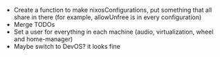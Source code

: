 * Create a function to make nixosConfigurations, put something that all share in there (for example, allowUnfree is in every configuration)
* Merge TODOs
* Set a user for everything in each machine (audio, virtualization, wheel and home-manager)
* Maybe switch to DevOS? it looks fine
